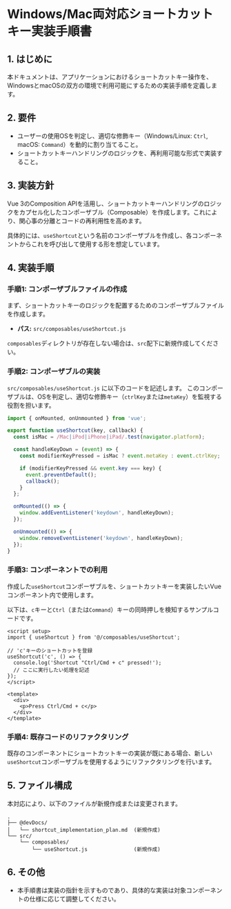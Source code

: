 # Windows/Mac両対応ショートカットキー実装手順書

## 1. はじめに

本ドキュメントは、アプリケーションにおけるショートカットキー操作を、WindowsとmacOSの双方の環境で利用可能にするための実装手順を定義します。

## 2. 要件

- ユーザーの使用OSを判定し、適切な修飾キー（Windows/Linux: `Ctrl`, macOS: `Command`）を動的に割り当てること。
- ショートカットキーハンドリングのロジックを、再利用可能な形式で実装すること。

## 3. 実装方針

Vue 3のComposition APIを活用し、ショートカットキーハンドリングのロジックをカプセル化したコンポーザブル（Composable）を作成します。これにより、関心事の分離とコードの再利用性を高めます。

具体的には、`useShortcut`という名前のコンポーザブルを作成し、各コンポーネントからこれを呼び出して使用する形を想定しています。

## 4. 実装手順

### 手順1: コンポーザブルファイルの作成

まず、ショートカットキーのロジックを配置するためのコンポーザブルファイルを作成します。

- **パス:** `src/composables/useShortcut.js`

`composables`ディレクトリが存在しない場合は、`src`配下に新規作成してください。

### 手順2: コンポーザブルの実装

`src/composables/useShortcut.js` に以下のコードを記述します。
このコンポーザブルは、OSを判定し、適切な修飾キー（`ctrlKey`または`metaKey`）を監視する役割を担います。

```javascript
import { onMounted, onUnmounted } from 'vue';

export function useShortcut(key, callback) {
  const isMac = /Mac|iPod|iPhone|iPad/.test(navigator.platform);

  const handleKeyDown = (event) => {
    const modifierKeyPressed = isMac ? event.metaKey : event.ctrlKey;

    if (modifierKeyPressed && event.key === key) {
      event.preventDefault();
      callback();
    }
  };

  onMounted(() => {
    window.addEventListener('keydown', handleKeyDown);
  });

  onUnmounted(() => {
    window.removeEventListener('keydown', handleKeyDown);
  });
}
```

### 手順3: コンポーネントでの利用

作成した`useShortcut`コンポーザブルを、ショートカットキーを実装したいVueコンポーネント内で使用します。

以下は、`c`キーと`Ctrl`（または`Command`）キーの同時押しを検知するサンプルコードです。

```vue
<script setup>
import { useShortcut } from '@/composables/useShortcut';

// 'c'キーのショートカットを登録
useShortcut('c', () => {
  console.log('Shortcut "Ctrl/Cmd + c" pressed!');
  // ここに実行したい処理を記述
});
</script>

<template>
  <div>
    <p>Press Ctrl/Cmd + c</p>
  </div>
</template>
```

### 手順4: 既存コードのリファクタリング

既存のコンポーネントにショートカットキーの実装が既にある場合、新しい`useShortcut`コンポーザブルを使用するようにリファクタリングを行います。

## 5. ファイル構成

本対応により、以下のファイルが新規作成または変更されます。

```
.
├── @devDocs/
│   └── shortcut_implementation_plan.md  (新規作成)
└── src/
    └── composables/
        └── useShortcut.js               (新規作成)
```

## 6. その他

- 本手順書は実装の指針を示すものであり、具体的な実装は対象コンポーネントの仕様に応じて調整してください。
